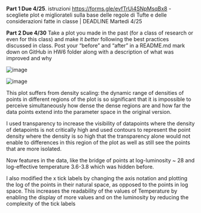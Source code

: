 

**Part 1 Due 4/25**. 
 istruzioni https://forms.gle/evfTrUi4SNpMsqBx8 - scegliete  plot e migliorateli sulla base delle regole di Tufte e delle considerazioni fatte in classe | DEADLINE Martedi 4/25
 
 
**Part 2 Due 4/30** Take a plot you made in the past (for a class of research or even for this class) and make it _better_ following the best practices discussed in class. Post your “before” and “after” in a README.md mark down on GitHub in HW6 folder along with a description of what was improved and why

![image](https://user-images.githubusercontent.com/1696902/139481925-9b25650c-94ec-491f-973b-645ae9110ee7.png)


![image](https://user-images.githubusercontent.com/1696902/139481812-3c4ad4f3-efde-4c1c-844f-6c2edd843ede.png)

This plot suffers from density scaling: the dynamic range of densities of points in different regions of the plot is so significant that it is impossible to perceive simultaneously how dense the dense regions are and how far the data points extend into the parameter space in the original version.

I used transparency to increase the visibility of datapoints where the density of detapoints is not critically high and used contours to represent the point density where the density is so high that the transparency alone would not enable to differences in this region of the plot as well as still see the points that are more isolated. 

Now features in the data, like the bridge of points at log-luminosity ~ 28 and log-effective temperature 3.6-3.8 which was hidden before.

I also modified the x tick labels by changing the axis notation and plotting the log of the points in their natural space, as opposed to the points in log space. This increases the readability of the values of Temperature by enabling the display of more values and on the luminosity by reducing the complexity of the tick labels


